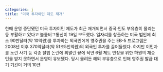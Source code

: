 ```yaml
---
categories: j
title: "미국 투자이민 제도 재개"
---
```

한때 운영 중단됐던 미국 투자이민 제도가 최근 재개되면서 중국·인도 부유층이 몰리는 등 부활하고 있다고 블룸버그통신이 19일 보도했다. 일자리를 창출하는 미국 법인에 최소 90만달러(약 10억원)를 투자하는 외국인에게 영주권을 주는 EB-5 프로그램은 2008년 이후 370억달러(약 51조5천억원)의 외국인 투자를 끌어들였다. 하지만 이민자를 노린 사기 등 각종 탈법 논란에 휘말린 끝에 작년 6월 제도 연장을 위한 하원의 재승인을 받지 못하면서 운영이 유보됐다. 당시 몰려든 해외 부유층으로 인해 영주권 발급 대기 기간이 거의 10년